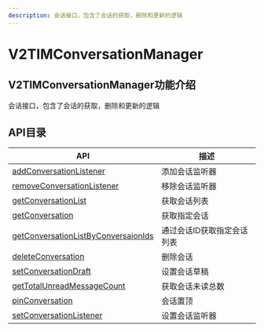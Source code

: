 ```yaml
---
description: 会话接口，包含了会话的获取，删除和更新的逻辑
---
```


# V2TIMConversationManager

## V2TIMConversationManager功能介绍

会话接口，包含了会话的获取，删除和更新的逻辑

## API目录

| API                                                                           | 描述             |
| ----------------------------------------------------------------------------- | -------------- |
| [addConversationListener](addconversationlistener.md)                         | 添加会话监听器        |
| [removeConversationListener](removeconversationlistener.md)                   | 移除会话监听器        |
| [getConversationList](getconversationlist.md)                                 | 获取会话列表         |
| [getConversation](getconversation.md)                                         | 获取指定会话         |
| [getConversationListByConversaionIds](getconversationlistbyconversaionids.md) | 通过会话ID获取指定会话列表 |
| [deleteConversation](deleteconversation.md)                                   | 删除会话           |
| [setConversationDraft](setconversationdraft.md)                               | 设置会话草稿         |
| [getTotalUnreadMessageCount](gettotalunreadmessagecount.md)                   | 获取会话未读总数       |
| [pinConversation](pinconversation.md)                                         | 会话置顶           |
| [setConversationListener](setconversationlistener.md)                         | 设置会话监听器        |
